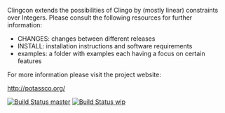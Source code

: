 Clingcon extends the possibilities of Clingo by (mostly linear) constraints over Integers.
Please consult the following resources for further information:

  - CHANGES:  changes between different releases
  - INSTALL:  installation instructions and software requirements
  - examples: a folder with examples each having a focus on certain features

For more information please visit the project website: 
  
  http://potassco.org/

[![Build Status master](https://badges.herokuapp.com/travis/potassco/clingcon?branch=master&label=master)](https://travis-ci.org/potassco/clingcon?branch=master)
[![Build Status wip](https://badges.herokuapp.com/travis/potassco/clingcon?branch=wip&label=wip)](https://travis-ci.org/potassco/clingcon?branch=wip)
